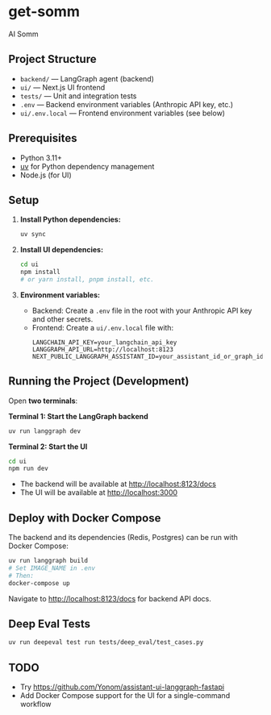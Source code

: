 # get-somm
AI Somm

## Project Structure

- `backend/` — LangGraph agent (backend)
- `ui/` — Next.js UI frontend
- `tests/` — Unit and integration tests
- `.env` — Backend environment variables (Anthropic API key, etc.)
- `ui/.env.local` — Frontend environment variables (see below)

## Prerequisites

- Python 3.11+
- [uv](https://docs.astral.sh/uv/) for Python dependency management
- Node.js (for UI)

## Setup

1. **Install Python dependencies:**

   ```bash
   uv sync
   ```

2. **Install UI dependencies:**

   ```bash
   cd ui
   npm install
   # or yarn install, pnpm install, etc.
   ```

3. **Environment variables:**
   - Backend: Create a `.env` file in the root with your Anthropic API key and other secrets.
   - Frontend: Create a `ui/.env.local` file with:
     ```env
     LANGCHAIN_API_KEY=your_langchain_api_key
     LANGGRAPH_API_URL=http://localhost:8123
     NEXT_PUBLIC_LANGGRAPH_ASSISTANT_ID=your_assistant_id_or_graph_id
     ```

## Running the Project (Development)

Open **two terminals**:

**Terminal 1: Start the LangGraph backend**

```bash
uv run langgraph dev
```

**Terminal 2: Start the UI**

```bash
cd ui
npm run dev
```

- The backend will be available at [http://localhost:8123/docs](http://localhost:8123/docs)
- The UI will be available at [http://localhost:3000](http://localhost:3000)

## Deploy with Docker Compose

The backend and its dependencies (Redis, Postgres) can be run with Docker Compose:

```bash
uv run langgraph build
# Set IMAGE_NAME in .env
# Then:
docker-compose up
```

Navigate to [http://localhost:8123/docs](http://localhost:8123/docs) for backend API docs.

## Deep Eval Tests

```bash
uv run deepeval test run tests/deep_eval/test_cases.py
```

## TODO

- Try <https://github.com/Yonom/assistant-ui-langgraph-fastapi>
- Add Docker Compose support for the UI for a single-command workflow